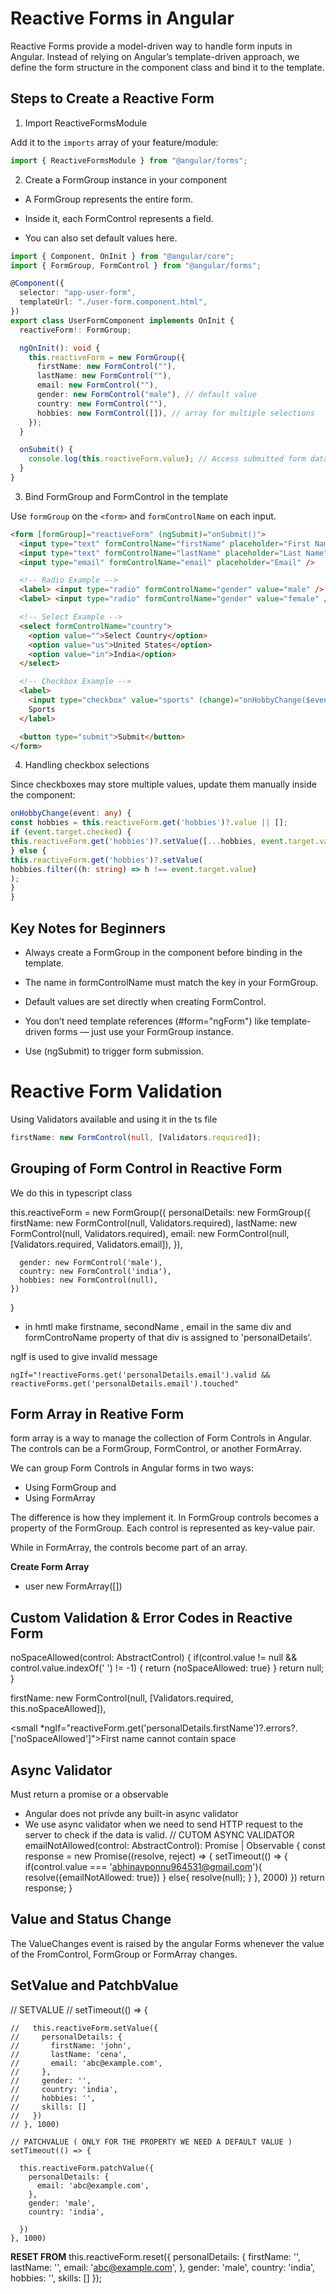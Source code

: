 # Reactive Forms in Angular

Reactive Forms provide a model-driven way to handle form inputs in Angular. Instead of relying on Angular’s template-driven approach, we define the form structure in the component class and bind it to the template.

## Steps to Create a Reactive Form

1. Import ReactiveFormsModule

Add it to the `imports` array of your feature/module:

```typescript
import { ReactiveFormsModule } from "@angular/forms";
```

2. Create a FormGroup instance in your component

- A FormGroup represents the entire form.

- Inside it, each FormControl represents a field.

- You can also set default values here.

```typescript
import { Component, OnInit } from "@angular/core";
import { FormGroup, FormControl } from "@angular/forms";

@Component({
  selector: "app-user-form",
  templateUrl: "./user-form.component.html",
})
export class UserFormComponent implements OnInit {
  reactiveForm!: FormGroup;

  ngOnInit(): void {
    this.reactiveForm = new FormGroup({
      firstName: new FormControl(""),
      lastName: new FormControl(""),
      email: new FormControl(""),
      gender: new FormControl("male"), // default value
      country: new FormControl(""),
      hobbies: new FormControl([]), // array for multiple selections
    });
  }

  onSubmit() {
    console.log(this.reactiveForm.value); // Access submitted form data
  }
}
```

3. Bind FormGroup and FormControl in the template

Use `formGroup` on the `<form>` and `formControlName` on each input.

```html
<form [formGroup]="reactiveForm" (ngSubmit)="onSubmit()">
  <input type="text" formControlName="firstName" placeholder="First Name" />
  <input type="text" formControlName="lastName" placeholder="Last Name" />
  <input type="email" formControlName="email" placeholder="Email" />

  <!-- Radio Example -->
  <label> <input type="radio" formControlName="gender" value="male" /> Male </label>
  <label> <input type="radio" formControlName="gender" value="female" /> Female </label>

  <!-- Select Example -->
  <select formControlName="country">
    <option value="">Select Country</option>
    <option value="us">United States</option>
    <option value="in">India</option>
  </select>

  <!-- Checkbox Example -->
  <label>
    <input type="checkbox" value="sports" (change)="onHobbyChange($event)" [checked]="reactiveForm.get('hobbies')?.value.includes('sports')" />
    Sports
  </label>

  <button type="submit">Submit</button>
</form>
```

4. Handling checkbox selections

Since checkboxes may store multiple values, update them manually inside the component:

```typescript
onHobbyChange(event: any) {
const hobbies = this.reactiveForm.get('hobbies')?.value || [];
if (event.target.checked) {
this.reactiveForm.get('hobbies')?.setValue([...hobbies, event.target.value]);
} else {
this.reactiveForm.get('hobbies')?.setValue(
hobbies.filter((h: string) => h !== event.target.value)
);
}
}
```

## Key Notes for Beginners

- Always create a FormGroup in the component before binding in the template.

- The name in formControlName must match the key in your FormGroup.

- Default values are set directly when creating FormControl.

- You don’t need template references (#form="ngForm") like template-driven forms — just use your FormGroup instance.

- Use (ngSubmit) to trigger form submission.

# Reactive Form Validation

Using Validators available and using it in the ts file

```typescript
firstName: new FormControl(null, [Validators.required]);
```

## Grouping of Form Control in Reactive Form

We do this in typescript class

this.reactiveForm = new FormGroup({
personalDetails: new FormGroup({
firstName: new FormControl(null, Validators.required),
lastName: new FormControl(null, Validators.required),
email: new FormControl(null, [Validators.required, Validators.email]),
}),

      gender: new FormControl('male'),
      country: new FormControl('india'),
      hobbies: new FormControl(null),
    })

}

- in hmtl make firstname, secondName , email in the same div and formControName property of that div is assigned to 'personalDetails'.

ngIf is used to give invalid message

`ngIf="!reactiveForms.get('personalDetails.email').valid && reactiveForms.get('personalDetails.email').touched"`

## Form Array in Reative Form

form array is a way to manage the collection of Form Controls in Angular. The controls can be a FormGroup, FormControl, or another FormArray.

We can group Form Controls in Angular forms in two ways:

- Using FormGroup and
- Using FormArray

The difference is how they implement it. In FormGroup controls becomes a property of the FormGroup. Each control is represented as key-value pair.

While in FormArray, the controls become part of an array.

**Create Form Array**

- user new FormArray([])

## Custom Validation & Error Codes in Reactive Form

noSpaceAllowed(control: AbstractControl) {
if(control.value != null && control.value.indexOf(' ') != -1) {
return {noSpaceAllowed: true}
}
return null;
}

firstName: new FormControl(null, [Validators.required, this.noSpaceAllowed]),

<small \*ngIf="reactiveForm.get('personalDetails.firstName')?.errors?.['noSpaceAllowed']">First name cannot contain space</small>

## Async Validator

Must return a promise or a observable

- Angular does not privde any built-in async validator
- We use async validator when we need to send HTTP request to the server to check if the data is valid.
  // CUTOM ASYNC VALIDATOR
  emailNotAllowed(control: AbstractControl): Promise<any> | Observable<any>
  {
  const response = new Promise((resolve, reject) => {
  setTimeout(() => {
  if(control.value === 'abhinavponnu964531@gmail.com'){
  resolve({emailNotAllowed: true})
  }
  else{
  resolve(null);
  }
  }, 2000)
  })
  return response;
  }

## Value and Status Change

The ValueChanges event is raised by the angular Forms whenever the value of the FromControl, FormGroup or FormArray changes.

## SetValue and PatchbValue

// SETVALUE
// setTimeout(() => {

    //   this.reactiveForm.setValue({
    //     personalDetails: {
    //       firstName: 'john',
    //       lastName: 'cena',
    //       email: 'abc@example.com',
    //     },
    //     gender: '',
    //     country: 'india',
    //     hobbies: '',
    //     skills: []
    //   })
    // }, 1000)

    // PATCHVALUE ( ONLY FOR THE PROPERTY WE NEED A DEFAULT VALUE )
    setTimeout(() => {

      this.reactiveForm.patchValue({
        personalDetails: {
          email: 'abc@example.com',
        },
        gender: 'male',
        country: 'india',

      })
    }, 1000)

**RESET FROM**
this.reactiveForm.reset({
personalDetails: {
firstName: '',
lastName: '',
email: 'abc@example.com',
},
gender: 'male',
country: 'india',
hobbies: '',
skills: []
});

